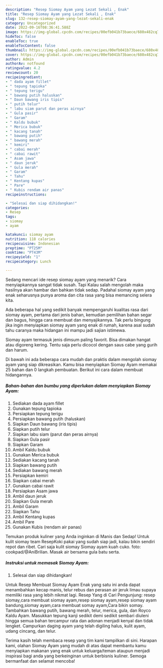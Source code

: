 ```yaml
---
description: "Resep Siomay Ayam yang Lezat Sekali , Enak"
title: "Resep Siomay Ayam yang Lezat Sekali , Enak"
slug: 132-resep-siomay-ayam-yang-lezat-sekali-enak
category: Uncategorized
date: 2022-09-16T08:36:41.588Z
image: https://img-global.cpcdn.com/recipes/00efb041b73baece/680x482cq70/siomay-ayam-foto-resep-utama.jpg
hideToc: false
enableToc: true
enableTocContent: false
thumbnail: https://img-global.cpcdn.com/recipes/00efb041b73baece/680x482cq70/siomay-ayam-foto-resep-utama.jpg
cover: https://img-global.cpcdn.com/recipes/00efb041b73baece/680x482cq70/siomay-ayam-foto-resep-utama.jpg
author: Admin
authorAv: notfound
ratingvalue: 4.2
reviewcount: 20
recipeingredient:
- " dada ayam fillet"
- " tepung tapioka"
- " tepung terigu"
- " bawang putih haluskan"
- " Daun bawang iris tipis"
- " putih telur"
- " labu siam parut dan peras airnya"
- " Gula pasir"
- " Garam"
- " Kaldu bubuk"
- " Merica bubuk"
- " kacang tanah"
- " bawang putih"
- " bawang merah"
- " kemiri"
- " cabai merah"
- " cabai rawit"
- " Asam jawa"
- " daun jeruk"
- " Gula merah"
- " Garam"
- " Tahu"
- " Kentang kupas"
- " Pare"
- " Kubis rendam air panas"
recipeinstructions:

- "Selesai dan siap dihidangkan!"
categories:
- Resep
tags:
- siomay
- ayam

katakunci: siomay ayam 
nutrition: 118 calories
recipecuisine: Indonesian
preptime: "PT25M"
cooktime: "PT43M"
recipeyield: "1"
recipecategory: Lunch

---
```



Sedang mencari ide resep siomay ayam yang menarik? Cara menyiapkannya sangat tidak susah. Tapi Kalau salah mengolah maka hasilnya akan hambar dan bahkan tidak sedap. Padahal siomay ayam yang enak seharusnya punya aroma dan cita rasa yang bisa memancing selera kita.


Ada beberapa hal yang sedikit banyak mempengaruhi kualitas rasa dari siomay ayam, pertama dari jenis bahan, kemudian pemilihan bahan segar dan bagus, hingga cara membuat dan menyajikannya. Tak perlu bingung jika ingin menyiapkan siomay ayam yang enak di rumah, karena asal sudah tahu caranya maka hidangan ini mampu jadi sajian istimewa.

Siomay ayam termasuk jenis dimsum paling favorit. Bisa dimakan hangat atau digoreng kering. Tentu saja perlu dicocol dengan saus cabe yang gurih dan harum.


Di bawah ini ada beberapa cara mudah dan praktis dalam mengolah siomay ayam yang siap dikreasikan. Kamu bisa menyiapkan Siomay Ayam memakai 25 bahan dan 0 langkah pembuatan. Berikut ini cara dalam membuat hidangannya.

<!--inarticleads1-->

##### Bahan-bahan dan bumbu yang diperlukan dalam menyiapkan Siomay Ayam:

1. Sediakan  dada ayam fillet
1. Gunakan  tepung tapioka
1. Persiapkan  tepung terigu
1. Persiapkan  bawang putih (haluskan)
1. Siapkan  Daun bawang (iris tipis)
1. Siapkan  putih telur
1. Siapkan  labu siam (parut dan peras airnya)
1. Siapkan  Gula pasir
1. Siapkan  Garam
1. Ambil  Kaldu bubuk
1. Gunakan  Merica bubuk
1. Sediakan  kacang tanah
1. Siapkan  bawang putih
1. Sediakan  bawang merah
1. Persiapkan  kemiri
1. Siapkan  cabai merah
1. Gunakan  cabai rawit
1. Persiapkan  Asam jawa
1. Ambil  daun jeruk
1. Siapkan  Gula merah
1. Ambil  Garam
1. Siapkan  Tahu
1. Ambil  Kentang kupas
1. Ambil  Pare
1. Gunakan  Kubis (rendam air panas)


Temukan produk kuliner yang Anda inginkan di Manis dan Sedap! Untuk kulit siomay team ResepKoki pakai yang sudah siap jadi, kalau bikin sendiri repot dan ribet. Cari saja kulit siomay Siomay ayam kuah cuko. foto: cookpad/@AniBrilian. Masak air bersama gula batu serta. 

<!--inarticleads2-->

##### Instruksi untuk memasak Siomay Ayam:


1. Selesai dan siap dihidangkan!

Untuk Resep Membuat Siomay Ayam Enak yang satu ini anda dapat menambahkan kecap manis, telur rebus dan perasan air jeruk limau supaya memiliki rasa yang lebih nikmat lagi. Resep Yang di Cari Pengunjung: resep siomay,cara membuat siomay ayam,resep siomay ayam,resep siomay ayam bandung,siomay ayam,cara membuat somay ayam,Cara bikin somay. Tambahkan bawang putih, bawang merah, telur, merica, gula, dan Royco Kaldu Ayam. Masukkan tepung kanji sedikit demi sedikit sembari diuleni hingga semua bahan tercampur rata dan adonan menjadi kenyal dan tidak lengket. Campurkan daging ayam yang telah digiling halus, kulit ayam, udang cincang, dan telur. 

Terima kasih telah membaca resep yang tim kami tampilkan di sini. Harapan kami, olahan Siomay Ayam yang mudah di atas dapat membantu kamu menyiapkan makanan yang enak untuk keluarga/teman ataupun menjadi inspirasi bagi anda yang berkeinginan untuk berbisnis kuliner. Semoga bermanfaat dan selamat mencoba!
